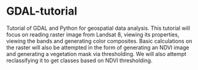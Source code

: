 # GDAL-tutorial
Tutorial of GDAL and Python for geospatial data analysis. This tutorial will focus on reading raster image from Landsat 8, viewing its properties, viewing the bands and generating color composites. Basic calculations on the raster will also be attempted in the form of generating an NDVI image and generating a vegetation mask via thresholding. We will also attempt reclassifying it to get classes based on NDVI thresholding.
